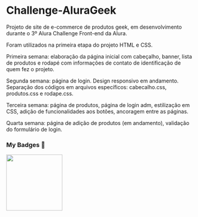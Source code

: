# Challenge-AluraGeek


Projeto de site de e-commerce de produtos geek, em desenvolvimento durante o 3º Alura Challenge Front-end da Alura.

Foram utilizados na primeira etapa do projeto HTML e CSS.

Primeira semana: elaboração da página inicial com cabeçalho, banner, lista de produtos e rodapé com informações de contato de identificação de quem fez o projeto.

Segunda semana: página de login. Design responsivo em andamento. Separação dos códigos em arquivos específicos: cabecalho.css, produtos.css e rodape.css.

Terceira semana: página de produtos, página de login adm, estilização em CSS, adição de funcionalidades aos botões, ancoragem entre as páginas.

Quarta semana: página de adição de produtos (em andamento), validação do formulário de login.


### My Badges :medal_sports:
<div>
 <img src="https://media.discordapp.net/attachments/963548819256123434/963549154204864563/Badge_Alura_Challenge_FRONT-END_First_v2.png?width=468&height=468" width="150" height="150"/>
